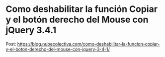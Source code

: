 # Como deshabilitar la función Copiar y el botón derecho del Mouse con jQuery 3.4.1 

Post: https://blog.nubecolectiva.com/como-deshabilitar-la-funcion-copiar-y-el-boton-derecho-del-mouse-con-jquery-3-4-1/ 
